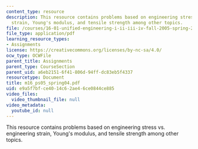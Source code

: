 ```yaml
---
content_type: resource
description: This resource contains problems based on engineering stress vs. engineering
  strain, Young's modulus, and tensile strength among other topics.
file: /courses/16-01-unified-engineering-i-ii-iii-iv-fall-2005-spring-2006/e9a5f7bfce4014c62ae46ce0844ce885_m16_ps05_spring04.pdf
file_type: application/pdf
learning_resource_types:
- Assignments
license: https://creativecommons.org/licenses/by-nc-sa/4.0/
ocw_type: OCWFile
parent_title: Assignments
parent_type: CourseSection
parent_uid: a6eb2151-6f41-806d-94ff-dc83eb5f4337
resourcetype: Document
title: m16_ps05_spring04.pdf
uid: e9a5f7bf-ce40-14c6-2ae4-6ce0844ce885
video_files:
  video_thumbnail_file: null
video_metadata:
  youtube_id: null
---
```

This resource contains problems based on engineering stress vs. engineering strain, Young's modulus, and tensile strength among other topics.